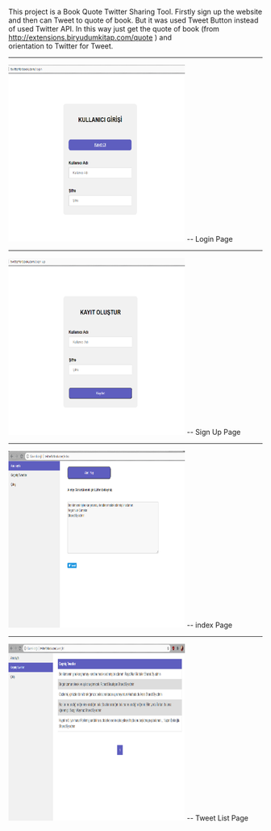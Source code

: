 This project is a Book Quote Twitter Sharing Tool.
Firstly sign up the website and then can Tweet to quote of book.
But it was used Tweet Button  instead of  used Twitter API. In this way just get the quote of book (from http://extensions.biryudumkitap.com/quote ) and  
orientation to Twitter for Tweet.
<hr>
<img src="https://github.com/Fadimegunay/TwitterForBook/blob/master/assets/login.PNG" width="350" height="350" >
-- Login Page
</img>
<hr>
<img src="https://github.com/Fadimegunay/TwitterForBook/blob/master/assets/sign-up.PNG" width="350" height="350" >
-- Sign Up Page
</img>
<hr>
<img src="https://github.com/Fadimegunay/TwitterForBook/blob/master/assets/index.PNG" width="350" height="350" >
-- index Page
</img>
<hr>
<img src="https://github.com/Fadimegunay/TwitterForBook/blob/master/assets/tweet-list.PNG" width="350" height="350" >
-- Tweet List Page
</img>
